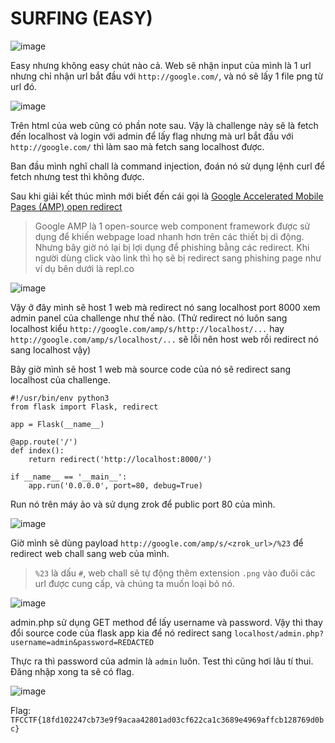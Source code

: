 # SURFING (EASY)

![image](https://hackmd.io/_uploads/ryutT26FA.png)

Easy nhưng không easy chút nào cả. Web sẽ nhận input của mình là 1 url nhưng chỉ nhận url bắt đầu với `http://google.com/`, và nó sẽ lấy 1 file png từ url đó. 

![image](https://hackmd.io/_uploads/rkRyAh6FA.png)

Trên html của web cũng có phần note sau. Vậy là challenge này sẽ là fetch đến localhost và login với admin để lấy flag nhưng mà url bắt đầu với `http://google.com/` thì làm sao mà fetch sang localhost được. 

Ban đầu mình nghĩ chall là command injection, đoán nó sử dụng lệnh curl để fetch nhưng test thì không được. 

Sau khi giải kết thúc mình mới biết đến cái gọi là [Google Accelerated Mobile Pages (AMP) open redirect](https://www.trustwave.com/en-us/resources/blogs/spiderlabs-blog/trusted-domain-hidden-danger-deceptive-url-redirections-in-email-phishing-attacks/)

> Google AMP là 1 open-source web component framework được sử dụng để khiến webpage load nhanh hơn trên các thiết bị di động. Nhưng bây giờ nó lại bị lợi dụng để phishing bằng các redirect. Khi người dùng click vào link thì họ sẽ bị redirect sang phishing page như ví dụ bên dưới là repl.co

![image](https://hackmd.io/_uploads/r1EIepTKC.png)

Vậy ở đây mình sẽ host 1 web mà redirect nó sang localhost port 8000 xem admin panel của challenge như thế nào. (Thử redirect nó luôn sang localhost kiểu `http://google.com/amp/s/http://localhost/...` hay `http://google.com/amp/s/localhost/...` sẽ lỗi nên host web rồi redirect nó sang localhost vậy)

Bây giờ mình sẽ host 1 web mà source code của nó sẽ redirect sang localhost của challenge.

```python=
#!/usr/bin/env python3
from flask import Flask, redirect

app = Flask(__name__)

@app.route('/')
def index():
    return redirect('http://localhost:8000/')

if __name__ == '__main__':
    app.run('0.0.0.0', port=80, debug=True)
```

Run nó trên máy ảo và sử dụng zrok để public port 80 của mình.

![image](https://hackmd.io/_uploads/HkGcSapt0.png)

Giờ mình sẽ dùng payload `http://google.com/amp/s/<zrok_url>/%23` để redirect web chall sang web của mình.

> `%23` là dấu `#`, web chall sẽ tự động thêm extension `.png` vào đuôi các url được cung cấp, và chúng ta muốn loại bỏ nó.

![image](https://hackmd.io/_uploads/H1vjSa6YA.png)

admin.php sử dụng GET method để lấy username và password. Vậy thì thay đổi source code của flask app kia để nó redirect sang `localhost/admin.php?username=admin&password=REDACTED`

Thực ra thì password của admin là `admin` luôn. Test thì cũng hơi lâu tí thui. Đăng nhập xong ta sẽ có flag.

![image](https://hackmd.io/_uploads/rymcU66FR.png)

Flag: `TFCCTF{18fd102247cb73e9f9acaa42801ad03cf622ca1c3689e4969affcb128769d0bc}`
